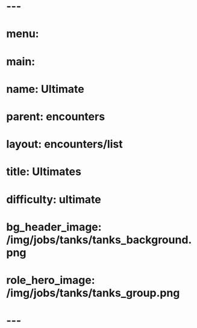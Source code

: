 # ---
# menu:
#  main:
#    name: Ultimate
#    parent: encounters
# layout: encounters/list
# title: Ultimates
# difficulty: ultimate
# bg_header_image: /img/jobs/tanks/tanks_background.png
# role_hero_image: /img/jobs/tanks/tanks_group.png
# ---
